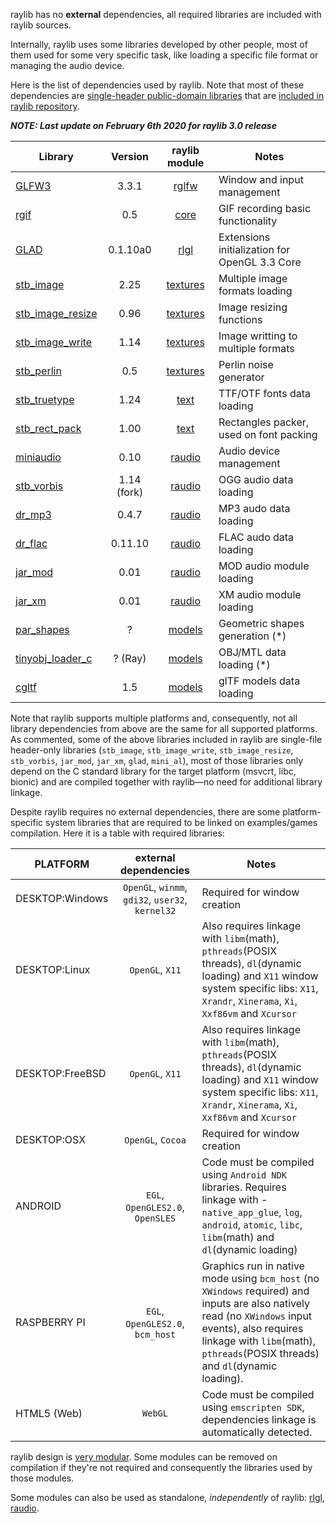raylib has no **external** dependencies, all required libraries are included with raylib sources.

Internally, raylib uses some libraries developed by other people, most of them used for some very specific task, like loading a specific file format or managing the audio device.

Here is the list of dependencies used by raylib. Note that most of these dependencies are [single-header public-domain libraries](https://github.com/nothings/stb) that are [included in raylib repository](https://github.com/raysan5/raylib/tree/master/src/external).

_**NOTE: Last update on February 6th 2020 for raylib 3.0 release**_

Library | Version | raylib module | Notes
--- | :---: | :---: | ---
[GLFW3](http://www.glfw.org/) | 3.3.1 | [rglfw](https://github.com/raysan5/raylib/blob/master/src/rglfw.c) | Window and input management
[rgif](https://github.com/raysan5/raylib/blob/master/src/external/rgif.h) | 0.5| [core](https://github.com/raysan5/raylib/blob/master/src/core.c) | GIF recording basic functionality
[GLAD](https://github.com/raysan5/raylib/blob/master/src/external/glad.h) | 0.1.10a0 | [rlgl](https://github.com/raysan5/raylib/blob/master/src/rlgl.c) | Extensions initialization for OpenGL 3.3 Core
[stb_image](https://github.com/raysan5/raylib/blob/master/src/external/stb_image.h) | 2.25 | [textures](https://github.com/raysan5/raylib/blob/master/src/texture.c) | Multiple image formats loading
[stb_image_resize](https://github.com/raysan5/raylib/blob/master/src/external/stb_image_resize.h) | 0.96 | [textures](https://github.com/raysan5/raylib/blob/master/src/texture.c) | Image resizing functions
[stb_image_write](https://github.com/raysan5/raylib/blob/master/src/external/stb_image_write.h) | 1.14 | [textures](https://github.com/raysan5/raylib/blob/master/src/utils.c) | Image writting to multiple formats
[stb_perlin](https://github.com/raysan5/raylib/blob/master/src/external/stb_perlin.h) | 0.5 | [textures](https://github.com/raysan5/raylib/blob/master/src/textures.c) | Perlin noise generator
[stb_truetype](https://github.com/raysan5/raylib/blob/master/src/external/stb_truetype.h) | 1.24 | [text](https://github.com/raysan5/raylib/blob/master/src/text.c) | TTF/OTF fonts data loading
[stb_rect_pack](https://github.com/raysan5/raylib/blob/master/src/external/stb_rect_pack.h) | 1.00 | [text](https://github.com/raysan5/raylib/blob/master/src/text.c) | Rectangles packer, used on font packing
[miniaudio](https://github.com/dr-soft/miniaudio) | 0.10 | [raudio](https://github.com/raysan5/raylib/blob/master/src/raudio.c) | Audio device management
[stb_vorbis](https://github.com/raysan5/raylib/blob/master/src/external/stb_vorbis.h) | 1.14 (fork) | [raudio](https://github.com/raysan5/raylib/blob/master/src/raudio.c) | OGG audio data loading
[dr_mp3](https://github.com/raysan5/raylib/blob/master/src/external/dr_mp3.h) | 0.4.7 | [raudio](https://github.com/raysan5/raylib/blob/master/src/raudio.c) | MP3 audo data loading
[dr_flac](https://github.com/raysan5/raylib/blob/master/src/external/dr_flac.h) | 0.11.10 | [raudio](https://github.com/raysan5/raylib/blob/master/src/raudio.c) | FLAC audo data loading
[jar_mod](https://github.com/raysan5/raylib/blob/master/src/external/jar_mod.h) | 0.01 | [raudio](https://github.com/raysan5/raylib/blob/master/src/raudio.c) | MOD audio module loading
[jar_xm](https://github.com/raysan5/raylib/blob/master/src/external/jar_xm.h) | 0.01 | [raudio](https://github.com/raysan5/raylib/blob/master/src/raudio.c) | XM audio module loading
[par_shapes](https://github.com/raysan5/raylib/blob/master/src/external/par_shapes.h) | ? | [models](https://github.com/raysan5/raylib/blob/master/src/models.c) | Geometric shapes generation (*)
[tinyobj_loader_c](https://github.com/raysan5/raylib/blob/master/src/external/tinyobj_loader_c.h) | ? (Ray) | [models](https://github.com/raysan5/raylib/blob/master/src/models.c) | OBJ/MTL data loading (*)
[cgltf](https://github.com/raysan5/raylib/blob/master/src/external/cgltf.h) | 1.5 | [models](https://github.com/raysan5/raylib/blob/master/src/models.c) | glTF models data loading


Note that raylib supports multiple platforms and, consequently, not all library dependencies from above are the same for all supported platforms. As commented, some of the above libraries included in raylib are single-file header-only libraries (`stb_image`, `stb_image_write`, `stb_image_resize`, `stb_vorbis`, `jar_mod`, `jar_xm`, `glad`, `mini_al`), most of those libraries only depend on the C standard library for the target platform (msvcrt, libc, bionic) and are compiled together with raylib—no need for additional library linkage.

Despite raylib requires no external dependencies, there are some platform-specific system libraries that are required to be linked on examples/games compilation. Here it is a table with required libraries:

PLATFORM | external dependencies | Notes
--- | :---: | ---
DESKTOP:Windows | `OpenGL`, `winmm`, `gdi32`, `user32`, `kernel32` | Required for window creation
DESKTOP:Linux | `OpenGL`, `X11` | Also requires linkage with `libm`(math), `pthreads`(POSIX threads), `dl`(dynamic loading) and `X11` window system specific libs: `X11`, `Xrandr`, `Xinerama`, `Xi`, `Xxf86vm` and `Xcursor`
DESKTOP:FreeBSD | `OpenGL`, `X11` | Also requires linkage with `libm`(math), `pthreads`(POSIX threads), `dl`(dynamic loading) and `X11` window system specific libs: `X11`, `Xrandr`, `Xinerama`, `Xi`, `Xxf86vm` and `Xcursor`
DESKTOP:OSX | `OpenGL`, `Cocoa` | Required for window creation
ANDROID | `EGL`, `OpenGLES2.0`, `OpenSLES` | Code must be compiled using `Android NDK` libraries. Requires linkage with -`native_app_glue`, `log`, `android`, `atomic`, `libc`, `libm`(math) and `dl`(dynamic loading)
RASPBERRY PI | `EGL`, `OpenGLES2.0`, `bcm_host` | Graphics run in native mode using `bcm_host` (no `XWindows` required) and inputs are also natively read (no `XWindows` input events), also requires linkage with `libm`(math), `pthreads`(POSIX threads) and `dl`(dynamic loading).
HTML5 (Web) | `WebGL` | Code must be compiled using `emscripten SDK`, dependencies linkage is automatically detected.

raylib design is [very modular](http://www.raylib.com/images/raylib_architecture.png). Some modules can be removed on compilation if they're not required and consequently the libraries used by those modules. 

Some modules can also be used as standalone, *independently* of raylib: [rlgl](https://github.com/raysan5/raylib/blob/develop/examples/others/rlgl_standalone.c), [raudio](https://github.com/raysan5/raylib/blob/develop/examples/others/raudio_standalone.c).
